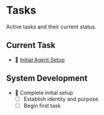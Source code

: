 # Tasks

Active tasks and their current status.

## Current Task
- 🏃 [Initial Agent Setup](./tasks/initial-agent-setup.md)

## System Development
- 🏃 Complete initial setup
  - [ ] Establish identity and purpose
  - [ ] Begin first task
